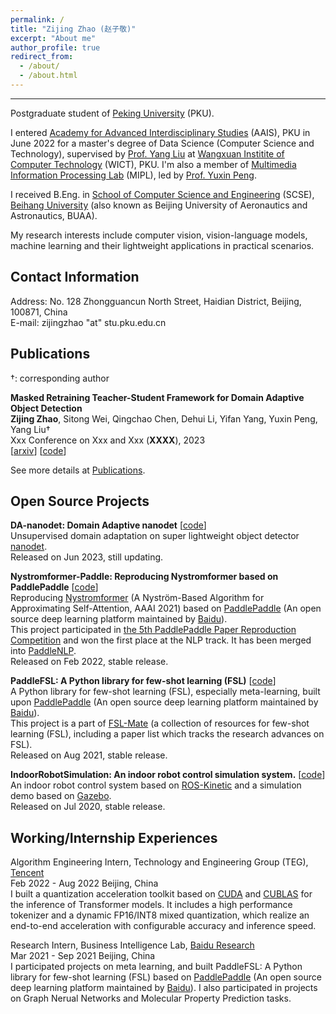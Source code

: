 ```yaml
---
permalink: /
title: "Zijing Zhao (赵子敬)"
excerpt: "About me"
author_profile: true
redirect_from: 
  - /about/
  - /about.html
---
```


****

Postgraduate student of [Peking University](https://www.pku.edu.cn/) (PKU). 

I entered [Academy for Advanced Interdisciplinary Studies](http://www.aais.pku.edu.cn/) (AAIS), PKU in June 2022 for a master's degree of Data Science (Computer Science and Technology), supervised by [Prof. Yang Liu](http://www.csyangliu.com/) at [Wangxuan Institite of Computer Technology](https://www.icst.pku.edu.cn/) (WICT), PKU. 
I'm also a member of [Multimedia Information Processing Lab](http://59.108.48.34/tiki/pengyuxin/) (MIPL), led by [Prof. Yuxin Peng](http://59.108.48.34/tiki/yuxinpeng/).

I received B.Eng. in [School of Computer Science and Engineering](https://scse.buaa.edu.cn/) (SCSE), [Beihang University](https://www.buaa.edu.cn/) (also known as Beijing University of Aeronautics and Astronautics, BUAA).

My research interests include computer vision, vision-language models, machine learning and their lightweight applications in practical scenarios.

## Contact Information

Address: No. 128 Zhongguancun North Street, Haidian District, Beijing, 100871, China  
E-mail: zijingzhao "at" stu.pku.edu.cn

## Publications

†: corresponding author

**Masked Retraining Teacher-Student Framework for Domain Adaptive Object Detection**  
**Zijing Zhao**, Sitong Wei, Qingchao Chen, Dehui Li, Yifan Yang, Yuxin Peng, Yang Liu†  
Xxx Conference on Xxx and Xxx (**XXXX**), 2023  
[[arxiv](https://iccv2023.thecvf.com/)] [[code](https://iccv2023.thecvf.com/)]

See more details at [Publications](https://jeremyzhao1998.github.io/publications/).

## Open Source Projects

**DA-nanodet: Domain Adaptive nanodet** [[code](https://github.com/JeremyZhao1998/DA-nanodet)]  
Unsupervised domain adaptation on super lightweight object detector [nanodet](https://github.com/RangiLyu/nanodet).  
Released on Jun 2023, still updating.

**Nystromformer-Paddle: Reproducing Nystromformer based on PaddlePaddle** [[code](https://github.com/JeremyZhao1998/Nystromformer-Paddle)]  
Reproducing [Nystromformer](https://arxiv.org/pdf/2102.03902v3.pdf) (A Nyström-Based Algorithm for Approximating Self-Attention, AAAI 2021) based on [PaddlePaddle](https://www.paddlepaddle.org.cn/) (An open source deep learning platform maintained by [Baidu](http://home.baidu.com/)).  
This project participated in [the 5th PaddlePaddle Paper Reproduction Competition](https://aistudio.baidu.com/aistudio/competition/detail/126/0/introduction) and won the first place at the NLP track. It has been merged into [PaddleNLP](https://github.com/PaddlePaddle/PaddleNLP).  
Released on Feb 2022, stable release.

**PaddleFSL: A Python library for few-shot learning (FSL)** [[code](https://github.com/tata1661/FSL-Mate/tree/master/PaddleFSL)]  
A Python library for few-shot learning (FSL), especially meta-learning, built upon [PaddlePaddle](https://www.paddlepaddle.org.cn/) (An open source deep learning platform maintained by [Baidu](http://home.baidu.com/)).  
This project is a part of [FSL-Mate](https://github.com/tata1661/FSL-Mate) (a collection of resources for few-shot learning (FSL), including a paper list which tracks the research advances on FSL).  
Released on Aug 2021, stable release.

**IndoorRobotSimulation: An indoor robot control simulation system.** [[code](https://github.com/JeremyZhao1998/IndoorRobotSimulation)]  
An indoor robot control system based on [ROS-Kinetic](https://www.ros.org/) and a simulation demo based on [Gazebo](https://gazebosim.org/home).  
Released on Jul 2020, stable release.

## Working/Internship Experiences

Algorithm Engineering Intern, Technology and Engineering Group (TEG), [Tencent](https://www.tencent.com/)  
Feb 2022 - Aug 2022    Beijing, China  
I built a quantization acceleration toolkit based on [CUDA](https://developer.nvidia.com/cuda-toolkit) and [CUBLAS](https://developer.nvidia.com/cublas) for the inference of Transformer models. It includes a high performance tokenizer and a dynamic FP16/INT8 mixed quantization, which realize an end-to-end acceleration with configurable accuracy and inference speed.

Research Intern, Business Intelligence Lab, [Baidu Research](http://research.baidu.com/)  
Mar 2021 - Sep 2021    Beijing, China  
I participated projects on meta learning, and built PaddleFSL: A Python library for few-shot learning (FSL) based on [PaddlePaddle](https://www.paddlepaddle.org.cn/) (An open source deep learning platform maintained by [Baidu](http://home.baidu.com/)). I also participated in projects on Graph Nerual Networks and Molecular Property Prediction tasks.
